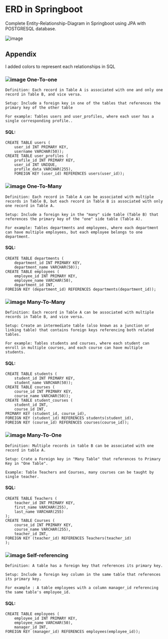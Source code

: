 
# ERD in Springboot

Complete Entity-Relationship-Diagram in Springboot using JPA with POSTGRESQL database.

![image]("src\main\resources\templates\images\erd.JPG")
## Appendix

I added colors to represent each relationships in SQL 
### ![image](https://via.placeholder.com/40/03FF00?text=+) One-To-one  
    Definition: Each record in Table A is associated with one and only one record in Table B, and vice versa.

    Setup: Include a foreign key in one of the tables that references the primary key of the other table

    For example: Tables users and user_profiles, where each user has a single corresponding profile..
#### SQL:
    CREATE TABLE users (
        user_id INT PRIMARY KEY,
        username VARCHAR(50));
    CREATE TABLE user_profiles (
        profile_id INT PRIMARY KEY,
        user_id INT UNIQUE,
        profile_data VARCHAR(255),
        FOREIGN KEY (user_id) REFERENCES users(user_id));
### ![image](https://via.placeholder.com/40/FE9900?text=+) One-To-Many 
    Definition: Each record in Table A can be associated with multiple records in Table B, but each record in Table B is associated with only one record in Table A.

    Setup: Include a foreign key in the "many" side table (Table B) that references the primary key of the "one" side table (Table A).

    For example: Tables departments and employees, where each department can have multiple employees, but each employee belongs to one department.
#### SQL:
    CREATE TABLE departments (
        department_id INT PRIMARY KEY,
        department_name VARCHAR(50));
    CREATE TABLE employees (
        employee_id INT PRIMARY KEY,
        employee_name VARCHAR(50),
        department_id INT,
    FOREIGN KEY (department_id) REFERENCES departments(department_id));
### ![image](https://via.placeholder.com/40/CFE2F3?text=+) Many-To-Many
    Definition: Each record in Table A can be associated with multiple records in Table B, and vice versa.

    Setup: Create an intermediate table (also known as a junction or linking table) that contains foreign keys referencing both related tables.

    For example: Tables students and courses, where each student can enroll in multiple courses, and each course can have multiple students.
#### SQL:
    CREATE TABLE students (
        student_id INT PRIMARY KEY,
        student_name VARCHAR(50));
    CREATE TABLE courses (
        course_id INT PRIMARY KEY,
        course_name VARCHAR(50));
    CREATE TABLE student_courses (
        student_id INT,
        course_id INT,
    PRIMARY KEY (student_id, course_id),
    FOREIGN KEY (student_id) REFERENCES students(student_id),
    FOREIGN KEY (course_id) REFERENCES courses(course_id));
### ![image](https://via.placeholder.com/40/FFFD01?text=+) Many-To-One
    Definition: Multiple records in table B can be associated with one record in table A.

    Setup: Crate a Foreign key in "Many Table" that references to Primary Key in "One Table".

    Example: Table Teachers and Courses, many courses can be taught by single teacher.
#### SQL:
    CREATE TABLE Teachers (
        teacher_id INT PRIMARY KEY,
        first_name VARCHAR(255),
        last_name VARCHAR(255)
    );
    CREATE TABLE Courses (
        course_id INT PRIMARY KEY,
        course_name VARCHAR(255),
        teacher_id INT,
    FOREIGN KEY (teacher_id) REFERENCES Teachers(teacher_id)
    );
### ![image](https://via.placeholder.com/40/FBE5CD?text=+) Self-referencing
    Definition: A table has a foreign key that references its primary key.

    Setup: Include a foreign key column in the same table that references its primary key.

    For example : A table employees with a column manager_id referencing the same table's employee_id.
#### SQL:
    CREATE TABLE employees (
        employee_id INT PRIMARY KEY,
        employee_name VARCHAR(50),
        manager_id INT,
    FOREIGN KEY (manager_id) REFERENCES employees(employee_id));
